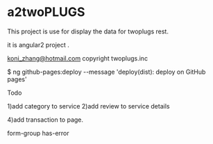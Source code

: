 # a2twoPLUGS

This project is use for display the data for twoplugs rest.

it is angular2 project .

koni_zhang@hotmail.com
copyright twoplugs.inc


$ ng github-pages:deploy --message 'deploy(dist): deploy on GitHub pages' 


Todo

1)add category to service 
2)add review to service details

4)add transaction to page.


form-group  has-error